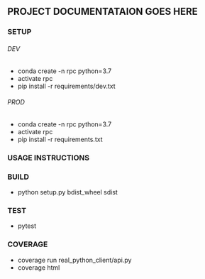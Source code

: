## PROJECT DOCUMENTATAION GOES HERE

### SETUP

###### DEV

- conda create -n rpc python=3.7
- activate rpc
- pip install -r requirements/dev.txt

###### PROD

- conda create -n rpc python=3.7
- activate rpc
- pip install -r requirements.txt


### USAGE INSTRUCTIONS


### BUILD
- python setup.py bdist_wheel sdist

### TEST
- pytest

### COVERAGE
- coverage run real_python_client/api.py
- coverage html